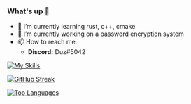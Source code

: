 
### What's up 👋
- 🌱 I’m currently learning rust, c++, cmake
- 🔭 I’m currently working on a password encryption system
- 📫 How to reach me:
  - **Discord:** Duz#5042
<!--[![Github stats](https://github-readme-stats.vercel.app/api?username=duzzuti&theme=radical)](https://github-readme-stats.vercel.app/api?username=duzzuti&theme=radical)-->

[![My Skills](https://skillicons.dev/icons?i=py,cpp,cmake,qt,tensorflow,blender,github,linux,raspberrypi,vscode)](https://skillicons.dev)

[![GitHub Streak](https://streak-stats.demolab.com/?user=Duzzuti&theme=dark)](https://git.io/streak-stats)

[![Top Languages](https://github-readme-stats-6gs4.vercel.app/api/top-langs/?username=duzzuti&langs_count=10)](https://github-readme-stats-6gs4.vercel.app/api/top-langs/?username=duzzuti&langs_count=10)


<!--
**Duzzuti/Duzzuti** is a ✨ _special_ ✨ repository because its `README.md` (this file) appears on your GitHub profile.

Here are some ideas to get you started:

- 🔭 I’m currently working on ...
- 🌱 I’m currently learning ...
- 👯 I’m looking to collaborate on ...
- 🤔 I’m looking for help with ...
- 💬 Ask me about ...
- 📫 How to reach me: ...
- 😄 Pronouns: ...
- ⚡ Fun fact: ...
-->
